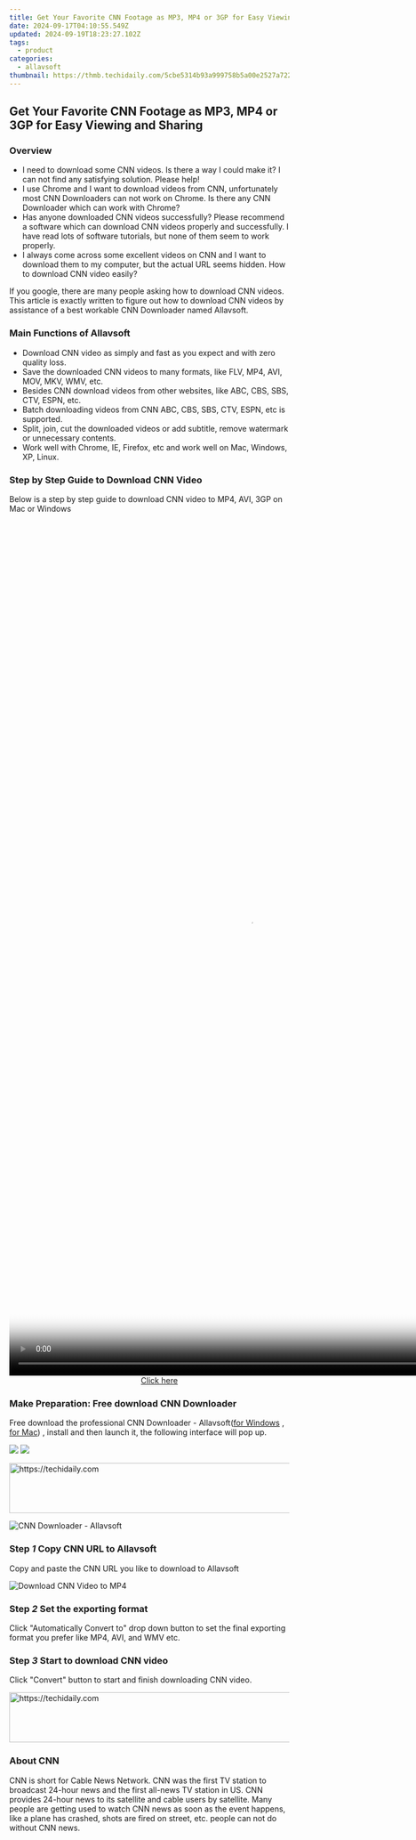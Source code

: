 ```yaml
---
title: Get Your Favorite CNN Footage as MP3, MP4 or 3GP for Easy Viewing and Sharing
date: 2024-09-17T04:10:55.549Z
updated: 2024-09-19T18:23:27.102Z
tags:
  - product
categories:
  - allavsoft
thumbnail: https://thmb.techidaily.com/5cbe5314b93a999758b5a00e2527a722031ccfee99834737192b083e09532191.jpg
---
```


## Get Your Favorite CNN Footage as MP3, MP4 or 3GP for Easy Viewing and Sharing

### Overview

* I need to download some CNN videos. Is there a way I could make it? I can not find any satisfying solution. Please help!
* I use Chrome and I want to download videos from CNN, unfortunately most CNN Downloaders can not work on Chrome. Is there any CNN Downloader which can work with Chrome?
* Has anyone downloaded CNN videos successfully? Please recommend a software which can download CNN videos properly and successfully. I have read lots of software tutorials, but none of them seem to work properly.
* I always come across some excellent videos on CNN and I want to download them to my computer, but the actual URL seems hidden. How to download CNN video easily?

If you google, there are many people asking how to download CNN videos. This article is exactly written to figure out how to download CNN videos by assistance of a best workable CNN Downloader named Allavsoft.

### Main Functions of Allavsoft

* Download CNN video as simply and fast as you expect and with zero quality loss.
* Save the downloaded CNN videos to many formats, like FLV, MP4, AVI, MOV, MKV, WMV, etc.
* Besides CNN download videos from other websites, like ABC, CBS, SBS, CTV, ESPN, etc.
* Batch downloading videos from CNN ABC, CBS, SBS, CTV, ESPN, etc is supported.
* Split, join, cut the downloaded videos or add subtitle, remove watermark or unnecessary contents.
* Work well with Chrome, IE, Firefox, etc and work well on Mac, Windows, XP, Linux.

### Step by Step Guide to Download CNN Video

Below is a step by step guide to download CNN video to MP4, AVI, 3GP on Mac or Windows

<!-- affiliate ads begin -->
<span id="1531879">
					<video width="864" height="1536" style="cursor:pointer"
           poster="//a.impactradius-go.com/display-clicktoplayimage/1531879.png"
           onclick="if(!this.playClicked){this.play();this.setAttribute('controls',true);this.playClicked=true;}">
	   <source src="//a.impactradius-go.com/display-ad/16446-1531879">
	   <img src="//a.impactradius-go.com/display-clicktoplayimage/1531879.png" style="border: none; height: 100%; width: 100%; object-fit: contain">
	</video>
	<div style="width:540px;text-align:center"><a href="javascript:window.open(decodeURIComponent('https%3A%2F%2Flaganoo.pxf.io%2Fc%2F5597632%2F1531879%2F16446'), '_blank');void(0);">Click here</a></div>
</span>
<img height="0" width="0" src="https://imp.pxf.io/i/5597632/1531879/16446" style="position:absolute;visibility:hidden;" border="0" />
<!-- affiliate ads end -->

### Make Preparation: Free download CNN Downloader

Free download the professional CNN Downloader - Allavsoft([for Windows](https://tools.techidaily.com/allavsoft/products/) , [for Mac](https://tools.techidaily.com/allavsoft/products/)) , install and then launch it, the following interface will pop up.

[![](https://www.allavsoft.com/how-to/../images/how-to/free-download-win.jpg)](https://tools.techidaily.com/allavsoft/products/) [![](https://www.allavsoft.com/how-to/../images/how-to/free-download-mac.jpg)](https://tools.techidaily.com/allavsoft/products/)

<!-- affiliate ads begin -->
<a href="https://appsumo.8odi.net/c/5597632/2082539/7443" target="_top" id="2082539">
  <img src="//a.impactradius-go.com/display-ad/7443-2082539" border="0" alt="https://techidaily.com" width="728" height="90"/>
</a>
<img height="0" width="0" src="https://appsumo.8odi.net/i/5597632/2082539/7443" style="position:absolute;visibility:hidden;" border="0" />
<!-- affiliate ads end -->

![CNN Downloader - Allavsoft](https://www.allavsoft.com/how-to/../images/allavsoft/screen-shot-600.jpg)

### Step _1_ Copy CNN URL to Allavsoft

Copy and paste the CNN URL you like to download to Allavsoft

![Download CNN Video to MP4](https://www.allavsoft.com/how-to/../images/how-to/download-cnn-video/download-cnn-video-to-mp4.jpg)

### Step _2_ Set the exporting format

Click "Automatically Convert to" drop down button to set the final exporting format you prefer like MP4, AVI, and WMV etc.

### Step _3_ Start to download CNN video

Click "Convert" button to start and finish downloading CNN video.

<!-- affiliate ads begin -->
<a href="https://appsumo.8odi.net/c/5597632/2082521/7443" target="_top" id="2082521">
  <img src="//a.impactradius-go.com/display-ad/7443-2082521" border="0" alt="https://techidaily.com" width="728" height="90"/>
</a>
<img height="0" width="0" src="https://appsumo.8odi.net/i/5597632/2082521/7443" style="position:absolute;visibility:hidden;" border="0" />
<!-- affiliate ads end -->

### About CNN

CNN is short for Cable News Network. CNN was the first TV station to broadcast 24-hour news and the first all-news TV station in US. CNN provides 24-hour news to its satellite and cable users by satellite. Many people are getting used to watch CNN news as soon as the event happens, like a plane has crashed, shots are fired on street, etc. people can not do without CNN news.

<ins class="adsbygoogle"
     style="display:block"
     data-ad-format="autorelaxed"
     data-ad-client="ca-pub-7571918770474297"
     data-ad-slot="1223367746"></ins>

<ins class="adsbygoogle"
     style="display:block"
     data-ad-client="ca-pub-7571918770474297"
     data-ad-slot="8358498916"
     data-ad-format="auto"
     data-full-width-responsive="true"></ins>
